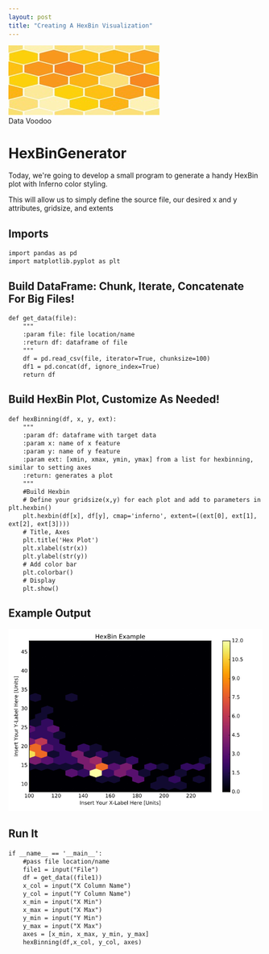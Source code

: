 ```yaml
---
layout: post
title: "Creating A HexBin Visualization"
---
```

<img src="/Images/Hex/hexHead.jpg" class="inline"/><br>
Data Voodoo

# HexBinGenerator
Today, we're going to develop a small program to generate a handy HexBin plot with Inferno color styling. 

This will allow us to simply define the source file, our desired x and y attributes, gridsize, and extents

## Imports

```Python3
import pandas as pd
import matplotlib.pyplot as plt
```

## Build DataFrame: Chunk, Iterate, Concatenate For Big Files!

```Python3
def get_data(file):
    """
    :param file: file location/name
    :return df: dataframe of file
    """
    df = pd.read_csv(file, iterator=True, chunksize=100)
    df1 = pd.concat(df, ignore_index=True)
    return df
```

## Build HexBin Plot, Customize As Needed!

```Python3
def hexBinning(df, x, y, ext):
    """
    :param df: dataframe with target data
    :param x: name of x feature
    :param y: name of y feature
    :param ext: [xmin, xmax, ymin, ymax] from a list for hexbinning, similar to setting axes
    :return: generates a plot
    """
    #Build Hexbin
    # Define your gridsize(x,y) for each plot and add to parameters in plt.hexbin()
    plt.hexbin(df[x], df[y], cmap='inferno', extent=((ext[0], ext[1], ext[2], ext[3])))
    # Title, Axes
    plt.title('Hex Plot')
    plt.xlabel(str(x))
    plt.ylabel(str(y))
    # Add color bar 
    plt.colorbar()
    # Display 
    plt.show()
```

## Example Output
<img src="/Images/Hex/InfernoPlot.png" class="inline"/><br>

## Run It

```Python3
if __name__ == '__main__':
    #pass file location/name
    file1 = input("File")
    df = get_data((file1))
    x_col = input("X Column Name") 
    y_col = input("Y Column Name")
    x_min = input("X Min")
    x_max = input("X Max")
    y_min = input("Y Min")
    y_max = input("X Max")
    axes = [x_min, x_max, y_min, y_max]
    hexBinning(df,x_col, y_col, axes)
```
